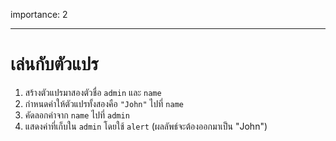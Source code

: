 importance: 2

---

# เล่นกับตัวแปร

1. สร้างตัวแปรมาสองตัวชื่อ `admin` และ `name`
2. กำหนดค่าให้ตัวแปรทั้งสองคือ `"John"` ไปที่ `name`
3. คัดลอกค่าจาก `name` ไปที่ `admin`
4. แสดงค่าที่เก็บใน `admin` โดยใช้ `alert` (ผลลัพธ์จะต้องออกมาเป็น "John")

